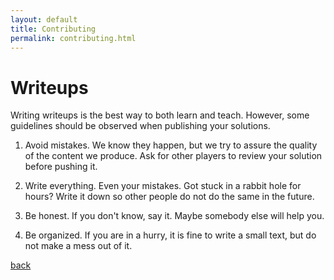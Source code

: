 ```yaml
---
layout: default
title: Contributing
permalink: contributing.html
---
```


# Writeups

Writing writeups is the best way to both learn and teach. However, some guidelines should be observed when publishing your solutions.

1. Avoid mistakes. We know they happen, but we try to assure the quality of the content we produce. Ask for other players to review your solution before pushing it.

2. Write everything. Even your mistakes. Got stuck in a rabbit hole for hours? Write it down so other people do not do the same in the future.

3. Be honest. If you don't know, say it. Maybe somebody else will help you.

4. Be organized. If you are in a hurry, it is fine to write a small text, but do not make a mess out of it.


[back](./)
